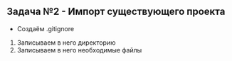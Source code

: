 ## Задача №2 - Импорт существующего проекта

* Создаём .gitignore
1. Записываем в него директорию
1. Записываем в него необходимые файлы
